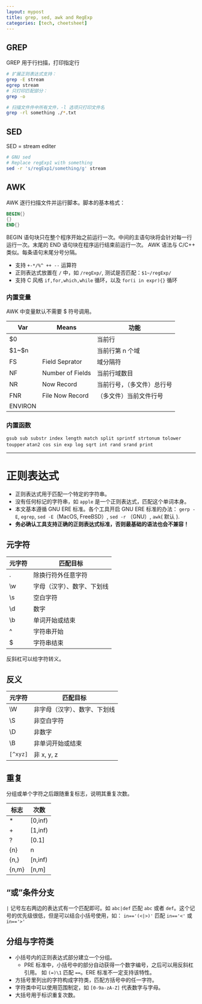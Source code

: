 ```yaml
---
layout: mypost
title: grep, sed, awk and RegExp
categories: [tech, cheetsheet]
---
```


## GREP

GREP 用于行扫描，打印指定行

```sh
# 扩展正则表达式支持：
grep -E stream
egrep stream
# 只打印匹配部分：
grep -o 

# 扫描文件件中所有文件，-l 选项只打印文件名
grep -rl something ./*.txt
```

## SED

SED = stream editer

```sh
# GNU sed
# Replace regExp1 with something
sed -r 's/regExp1/something/g' stream
```

## AWK

AWK 逐行扫描文件并运行脚本。脚本的基本格式：

```awk
BEGIN{}
{}
END{}
```

BEGIN 语句块只在整个程序开始之前运行一次。中间的主语句块将会针对每一行运行一次。末尾的 END 语句块在程序运行结束前运行一次。
AWK 语法与 C/C++ 类似。每条语句末尾分号分隔。

- 支持 `+-*/%^ ++ --` 运算符
- 正则表达式放置在 `/` 中，如 `/regExp/`, 测试是否匹配：`$1~/regExp/`
- 支持 C 风格 `if,for,which,while` 循环，以及 `for(i in expr){}` 循环

### 内置变量

AWK 中变量默认不需要 $ 符号调用。

| Var | Means | 功能 |
|---|---|---
|\$0    |                   | 当前行
|\$1~\$n|                   | 当前行第 n 个域
|FS     |Field Seprator     | 域分隔符
|NF     |Number of Fields   | 当前行域数目
|NR     |Now Record         | 当前行号，（多文件）总行号
|FNR    |File Now Record    | （多文件）当前文件行号
|ENVIRON|                   | 

### 内置函数

`gsub sub substr index length match split sprintf strtonum tolower toupper`
`atan2 cos sin exp log sqrt int rand srand print`

---

# 正则表达式

- 正则表达式用于匹配一个特定的字符串。
- 没有任何标记的字符串，如 `apple` 是一个正则表达式，匹配这个单词本身。
- 本文基本遵循 GNU ERE 标准。各个工具开启 GNU ERE 标准的办法：
    `gerp -E`, `egrep`, `sed -E`（MacOS, FreeBSD）, `sed -r` （GNU）, `awk`( 默认 ).
- **务必确认工具支持正确的正则表达式标准，否则最基础的语法也会不兼容！**

## 元字符

|元字符 |匹配目标
|---|---
|.      |除换行符外任意字符
|\w     |字母（汉字）、数字、下划线
|\s     |空白字符
|\d     |数字
|\b     |单词开始或结束
|^      |字符串开始
|$      |字符串结束

反斜杠可以给字符转义。

## 反义

|元字符 |匹配目标
|--- | ---
|\W     |非字母（汉字）、数字、下划线
|\S     |非空白字符
|\D     |非数字
|\B     |非单词开始或结束
|`[^xyz]` |非 x, y, z

## 重复

分组或单个字符之后跟随重复标志，说明其重复次数。

|标志   |次数|
|---|---|
|*      |[0,inf)
|+      |[1,inf)
|?      |[0.1]
|{n}    |n
|{n,}   |[n,inf)
|{n,m}  |[n,m]

## “或”条件分支
`|` 记号左右两边的表达式有一个匹配即可。如 `abc|def` 匹配 `abc` 或者 `def`。这个记号的优先级很低，但是可以结合小括号使用，如：
`in=='(<|>)'` 匹配 `in=='<'` 或 `in=='>'`

## 分组与字符类
- 小括号内的正则表达式部分建立一个分组。
    - PRE 标准中，小括号中的部分自动获得一个数字编号，之后可以用反斜杠引用。 如 `(=)\1` 匹配 `==`。ERE 标准不一定支持该特性。
- 方括号里列出的字符构成字符类，匹配方括号中的任一字符。
- 字符类中可以使用范围制定，如 `[0-9a-zA-Z]` 代表数字与字母。
- 大括号用于标识重复次数。

